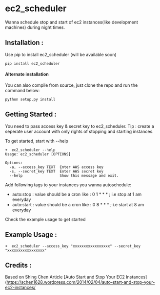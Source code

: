 # ec2_scheduler

Wanna schedule stop and start of ec2 instances(like development machines) during night times.

## Installation :

Use pip to install ec2_scheduler (will be available soon)

```
pip install ec2_scheduler
```

#### Alternate installation

You can also compile from source, just clone the repo and run the command below:

```
python setup.py install
```

## Getting Started :

You need to pass access key & secret key to ec2_scheduler.
Tip : create a seperate user account with only rights of stopping and starting instances.

To get started, start with --help
```
➜  ec2_scheduler --help
Usage: ec2_scheduler [OPTIONS]

Options:
  -a, --access_key TEXT  Enter AWS access key
  -s, --secret_key TEXT  Enter AWS secret key
  --help                 Show this message and exit.
```

Add following tags to your instances you wanna autoschedule:

- auto:stop : value should be a cron like : 0 1 * * * ; i.e stop at 1 am everyday 
- auto:start : value should be a cron like : 0 8 * * * ; i.e start at 8 am everyday 

Check the example usage to get started

## Example Usage :

```
➜  ec2_scheduler --access_key "xxxxxxxxxxxxxxxxx" --secret_key "xxxxxxxxxxxxxxxxx"
```

## Credits :

Based on Shing Chen Article [Auto Start and Stop Your EC2 Instances](https://schen1628.wordpress.com/2014/02/04/auto-start-and-stop-your-ec2-instances/
